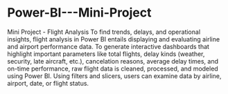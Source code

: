 # Power-BI---Mini-Project
Mini Project - Flight Analysis
To find trends, delays, and operational insights, flight analysis in Power BI entails displaying and evaluating airline and airport performance data. To generate interactive dashboards that highlight important parameters like total flights, delay kinds (weather, security, late aircraft, etc.), cancelation reasons, average delay times, and on-time performance, raw flight data is cleaned, processed, and modeled using Power BI. Using filters and slicers, users can examine data by airline, airport, date, or flight status.
